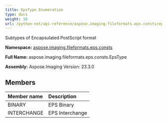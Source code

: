 ```yaml
---
title: EpsType Enumeration
type: docs
weight: 10
url: /python-net/api-reference/aspose.imaging.fileformats.eps.consts/epstype/
---
```


Subtypes of Encapsulated PostScript format

**Namespace:** [aspose.imaging.fileformats.eps.consts](/imaging/python-net/api-reference/aspose.imaging.fileformats.eps.consts/)

**Full Name:** aspose.imaging.fileformats.eps.consts.EpsType

**Assembly:**  Aspose.Imaging Version: 23.3.0

## **Members**
|**Member name**|**Description**|
| :- | :- |
|BINARY|EPS Binary|
|INTERCHANGE|EPS Interchange|
